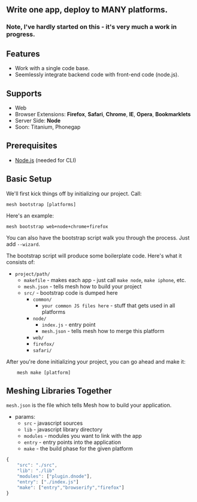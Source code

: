 ## Write one app, deploy to MANY platforms.

### Note, I've hardly started on this - it's very much a work in progress.


## Features

- Work with a single code base.
- Seemlessly integrate backend code with front-end code (node.js).

## Supports

- Web 
- Browser Extensions: **Firefox**, **Safari**, **Chrome**, **IE**, **Opera**, **Bookmarklets**
- Server Side: **Node**
- Soon: Titanium, Phonegap


## Prerequisites

- [Node.js](http://nodejs.org/) (needed for CLI)

## Basic Setup
	
We'll first kick things off by initializing our project. Call:

	mesh bootstrap [platforms]

Here's an example:

	mesh bootstrap web+node+chrome+firefox

You can also have the bootstrap script walk you through the process. Just add `--wizard`.

The bootstrap script will produce some boilerplate code. Here's what it consists of:


- `project/path/`
	- `makefile` - makes each app - just call `make node`, `make iphone`, etc.
	- `mesh.json` - tells mesh how to build your project
	- `src/` - bootstrap code is dumped here
		- `common/`
			- `your common JS files here` - stuff that gets used in all platforms
		- `node/`
			- `index.js` - entry point
			- `mesh.json` - tells mesh how to merge this platform
		- `web/`
		- `firefox/`
		- `safari/`
		
After you're done initializing your project, you can go ahead and make it:

```
	mesh make [platform]
```

## Meshing Libraries Together

`mesh.json` is the file which tells Mesh how to build your application. 

- params:
	- `src` - javascript sources
	- `lib` - javascript library directory
	- `modules` - modules you want to link with the app
	- `entry` - entry points into the application
	- `make` - the build phase for the given platform

```javascript
{
	"src": "./src",
	"lib": "./lib"
	"modules": ["plugin.dnode"],
	"entry": ["./index.js"]
	"make": ["entry","browserify","firefox"]
}
```







